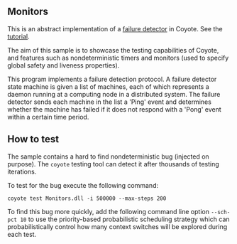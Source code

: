 ## Monitors

This is an abstract implementation of a [failure detector](https://en.wikipedia.org/wiki/Failure_detector) in Coyote.
See the [tutorial](https://microsoft.github.io/coyote/samples/actors/failure-detector).

The aim of this sample is to showcase the testing capabilities of Coyote, and features such as nondeterministic timers
and monitors (used to specify global safety and liveness properties).

This program implements a failure detection protocol. A failure detector state machine is given a list of machines,
each of which represents a daemon running at a computing node in a distributed system. The failure detector sends each
machine in the list a 'Ping' event and determines whether the machine has failed if it does not respond with a 'Pong'
event within a certain time period.

## How to test

The sample contains a hard to find nondeterministic bug (injected on purpose).
The `coyote` testing tool can detect it after thousands of testing iterations.

To test for the bug execute the following command:
```
coyote test Monitors.dll -i 500000 --max-steps 200
```
To find this bug more quickly, add the following command line option `--sch-pct 10` to use the priority-based probabilistic
scheduling strategy which can probabilistically control how many context switches will be explored during each test.
